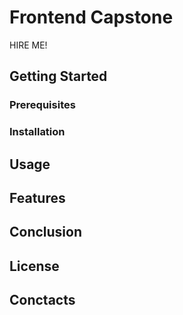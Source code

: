 # Frontend Capstone
HIRE ME!
## Getting Started

### Prerequisites

### Installation

## Usage

## Features

## Conclusion

## License

## Conctacts
